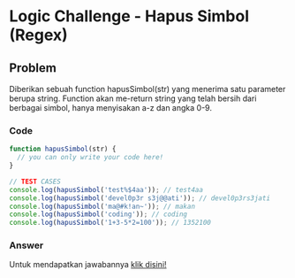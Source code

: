 # Logic Challenge - Hapus Simbol (Regex)

## Problem
Diberikan sebuah function hapusSimbol(str) yang menerima satu parameter berupa string. Function akan me-return string yang telah bersih dari berbagai simbol, hanya menyisakan a-z dan angka 0-9.


### Code

```javascript
function hapusSimbol(str) {
  // you can only write your code here!
}

// TEST CASES
console.log(hapusSimbol('test%$4aa')); // test4aa
console.log(hapusSimbol('devel0p3r s3j@@ati')); // devel0p3rs3jati
console.log(hapusSimbol('ma@#k!an~')); // makan
console.log(hapusSimbol('coding')); // coding
console.log(hapusSimbol('1+3-5*2=100')); // 1352100
```

### Answer
Untuk mendapatkan jawabannya [klik disini!](answer.js)
